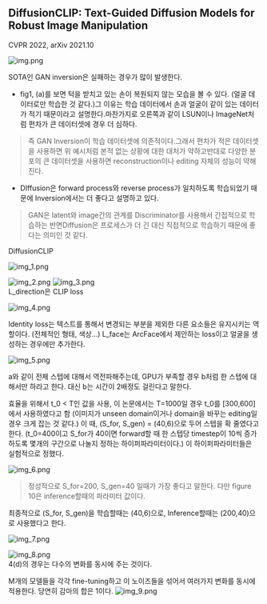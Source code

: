 DiffusionCLIP: Text-Guided Diffusion Models for Robust Image Manipulation
---

CVPR 2022, arXiv 2021.10

![img.png](img.png)

SOTA인 GAN inversion은 실패하는 경우가 많이 발생한다.

* fig1, (a)를 보면 턱을 받치고 있는 손이 복원되지 않는 모습을 볼 수 있다. (얼굴 데이터로만 학습한 것 같다.)그 이유는 학습 데이터에서 손과 얼굴이 같이 있는 데이터가 적기 때문이라고 설명한다.마찬가지로 오른쪽과 같이 LSUN이나 ImageNet처럼 편차가 큰 데이터셋에 경우 더 심하다.

> 즉 GAN Inversion이 학습 데이터셋에 의존적이다.그래서 편차가 적은 데이터셋을 사용하면 위 예시처럼 본적 없는 상황에 대한 대처가 약하고반대로 다양한 분포의 큰 데이터셋을 사용하면 reconstruction이나 editing 자체의 성능이 약해진다.

* DIffusion은 forward process와 reverse process가 일치하도록 학습되었기 때문에 Inversion에서는 더 좋다고 설명하고 있다.

> GAN은 latent와 image간의 관계를 Discriminator를 사용해서 간접적으로 학습하는 반면Diffusion은 프로세스가 더 긴 대신 직접적으로 학습하기 때문에 좋다는 의미인 것 같다.



DiffusionCLIP

![img_1.png](img_1.png)

![img_2.png](img_2.png)
![img_3.png](img_3.png)    
L_direction은 CLIP loss

![img_4.png](img_4.png)

Identity loss는 텍스트를 통해서 변경되는 부분을 제외한 다른 요소들은 유지시키는 역할이다. (전체적인 형태, 색상…)
L_face는 ArcFace에서 제안하는 loss이고 얼굴을 생성하는 경우에만 추가한다.

![img_5.png](img_5.png)



a와 같이 전체 스텝에 대해서 역전파해주는데, GPU가 부족할 경우 b처럼 한 스텝에 대해서만 하라고 한다.
대신 b는 시간이 2배정도 걸린다고 말한다.



효율을 위해서 t_0 < T인 값을 사용, 이 논문에서는 T=1000일 경우 t_0를 [300,600]에서 사용하였다고 함
(이미지가 unseen domain이거나 domain을 바꾸는 editing일 경우 크게 잡는 것 같다.)
이 때, (S_for, S_gen) = (40,6)으로 두어 스텝을 확 줄였다고 한다.
(t_0=400이고 S_for가 40이면 forward할 때 한 스텝당 timestep이 10씩 증가하도록 몇개의 구간으로 나눌지 정하는 하이퍼파라미터이다.)
이 하이퍼파라미터들은 실험적으로 정했다.

![img_6.png](img_6.png)


 > 정성적으로 S_for=200, S_gen=40 일때가 가장 좋다고 말한다.
 다만 figure 10은 inference할때의 파라미터 값이다.

최종적으로 (S_for, S_gen)을 학습할때는 (40,6)으로, Inference할때는 (200,40)으로 사용했다고 한다.

![img_7.png](img_7.png)

![img_8.png](img_8.png)        
4(d)의 경우는 다수의 변화를 동시에 주는 것이다.



M개의 모델들을 각각 fine-tuning하고 이 노이즈들을 섞어서 여러가지 변화를 동시에 적용한다.
당연히 감마의 합은 1이다.
![img_9.png](img_9.png)

